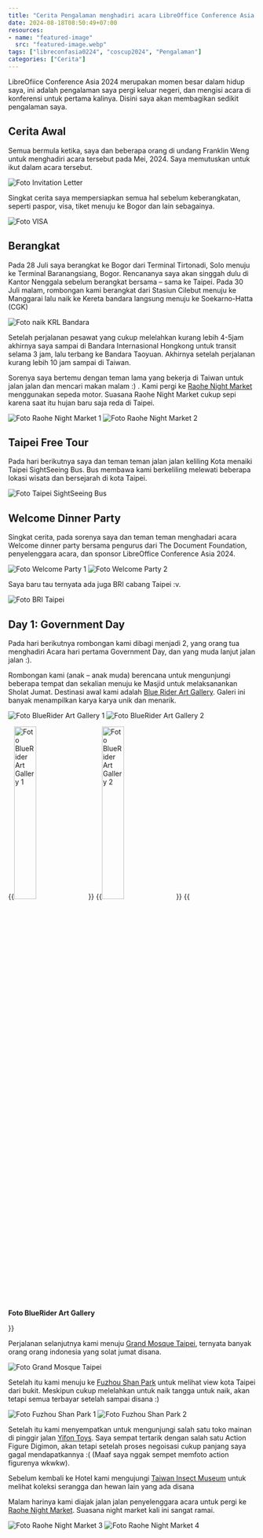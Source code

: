 ```yaml
---
title: "Cerita Pengalaman menghadiri acara LibreOffice Conference Asia 2024 di Taipei Part 1"
date: 2024-08-18T08:50:49+07:00
resources:
- name: "featured-image"
  src: "featured-image.webp"
tags: ["libreconfasia0224", "coscup2024", "Pengalaman"]
categories: ["Cerita"]
---
```


LibreOfiice Conference Asia 2024 merupakan momen besar dalam hidup saya, ini adalah pengalaman saya pergi keluar negeri, dan mengisi acara di konferensi untuk pertama kalinya. Disini saya akan membagikan sedikit pengalaman saya. 

## Cerita Awal
Semua bermula ketika, saya dan beberapa orang di undang Franklin Weng untuk menghadiri acara tersebut pada Mei, 2024. Saya memutuskan untuk ikut dalam acara tersebut.

![Foto Invitation Letter](invitation-letter.webp "Foto Invitation Letter")

Singkat cerita saya mempersiapkan semua hal sebelum keberangkatan, seperti paspor, visa, tiket menuju ke Bogor dan lain sebagainya.

![Foto VISA](pembuatan-visa.webp "Foto VISA")

## Berangkat
Pada 28 Juli saya berangkat ke Bogor dari Terminal Tirtonadi, Solo menuju ke Terminal Baranangsiang, Bogor. Rencananya saya akan singgah dulu di Kantor Nenggala sebelum berangkat bersama – sama ke Taipei. Pada 30 Juli malam, rombongan kami berangkat dari Stasiun Cilebut menuju ke Manggarai lalu naik ke Kereta bandara langsung menuju ke Soekarno-Hatta (CGK)

![Foto naik KRL Bandara](berangkat-krl-bandara.webp "Foto naik KRL Bandara")

Setelah perjalanan pesawat yang cukup melelahkan kurang lebih 4-5jam akhirnya saya sampai di Bandara Internasional Hongkong untuk transit selama 3 jam, lalu terbang ke Bandara Taoyuan. Akhirnya setelah perjalanan kurang lebih 10 jam sampai di Taiwan.

Sorenya saya bertemu dengan teman lama yang bekerja di Taiwan untuk jalan jalan dan mencari makan malam :) . Kami pergi ke [Raohe Night Market](https://maps.app.goo.gl/2Rh6EA8v9VVD2zyUA) menggunakan sepeda motor. Suasana Raohe Night Market cukup sepi karena saat itu hujan baru saja reda di Taipei.

![Foto Raohe Night Market 1](raohe-1.webp "Foto Raohe Night Market 1")
![Foto Raohe Night Market 2](raohe-2.webp "Foto Raohe Night Market 2")


## Taipei Free Tour 

Pada hari berikutnya saya dan teman teman jalan jalan keliling Kota menaiki Taipei SightSeeing Bus.
Bus membawa kami berkeliling melewati beberapa lokasi wisata dan bersejarah di kota Taipei.

![Foto Taipei SightSeeing Bus](taipei-seightseeing-bus.webp "Foto Taipei SightSeeing Bus")

## Welcome Dinner Party

Singkat cerita, pada sorenya saya dan teman teman menghadari acara Welcome dinner party bersama pengurus dari The Document Foundation, penyelenggara acara, dan sponsor LibreOffice Conference Asia 2024.

![Foto Welcome Party 1](welcome-party-1.webp "Foto Welcome Party 1")
![Foto Welcome Party 2](welcome-party-2.webp "Foto Welcome Party 2")

Saya baru tau ternyata ada juga BRI cabang Taipei :v.

![Foto BRI Taipei](bri-taipei.webp "Foto BRI Taipei")

## Day 1: Government Day

Pada hari berikutnya rombongan kami dibagi menjadi 2, yang orang tua menghadiri Acara hari pertama Government Day, dan yang muda lanjut jalan jalan :).

Rombongan kami (anak – anak muda) berencana untuk mengunjungi beberapa tempat dan sekalian menuju ke Masjid untuk melaksanankan Sholat Jumat. Destinasi awal kami adalah [Blue Rider Art Gallery](https://maps.app.goo.gl/5593vspwMY98XPRx8). Galeri ini banyak menampilkan karya karya unik dan menarik.

![Foto BlueRider Art Gallery 1](bluerider-1.webp "Foto BlueRider Art Gallery 1")
![Foto BlueRider Art Gallery 2](bluerider-2.webp "Foto BlueRider Art Gallery 2")

  {{<img src="bluerider-1.webp" alt="Foto BlueRider Art Gallery 1" width="30%"/>}}
  {{<img src="bluerider-2.webp" alt="Foto BlueRider Art Gallery 2" width="30%"/>}}
  {{<p><b>Foto BlueRider Art Gallery</b></p>}}


Perjalanan selanjutnya kami menuju [Grand Mosque Taipei](https://maps.app.goo.gl/DtCdV1j9Ynght77z6), ternyata banyak orang orang indonesia yang solat jumat disana.

![Foto Grand Mosque Taipei](mosque-taipei.webp "Foto Grand Mosque Taipei")

Setelah itu kami menuju ke [Fuzhou Shan Park](https://maps.app.goo.gl/BBMCrGectjKsXx6SA) untuk melihat view kota Taipei dari bukit. Meskipun cukup melelahkan untuk naik tangga untuk naik, akan tetapi semua terbayar setelah sampai disana :)


![Foto Fuzhou Shan Park 1](fuzhousan-park-1.webp "Foto Fuzhou Shan Park 1")
![Foto Fuzhou Shan Park 2](fuzhousan-park-2.webp "Foto Fuzhou Shan Park 2")



Setelah itu kami menyempatkan untuk mengunjungi salah satu toko mainan di pinggir jalan [Yifon Toys](https://maps.app.goo.gl/XYRbgh5v87ruqogf9). Saya sempat tertarik dengan salah satu Action Figure Digimon, akan tetapi setelah proses negoisasi cukup panjang saya gagal mendapatkannya :( (Maaf saya nggak sempet memfoto action figurenya wkwkw).

Sebelum kembali ke Hotel kami mengujungi [Taiwan Insect Museum](https://maps.app.goo.gl/kKmkjWBSDtVwN7Ex8) untuk melihat koleksi serangga dan hewan lain yang ada disana 

Malam harinya kami diajak jalan jalan penyelenggara acara untuk pergi ke [Raohe Night Market](https://maps.app.goo.gl/2Rh6EA8v9VVD2zyUA). Suasana night market kali ini sangat ramai.

![Foto Raohe Night Market 3](raohe-3.webp "Foto Raohe Night Market 3")
![Foto Raohe Night Market 4](raohe-4.webp "Foto Raohe Night Market 4")
